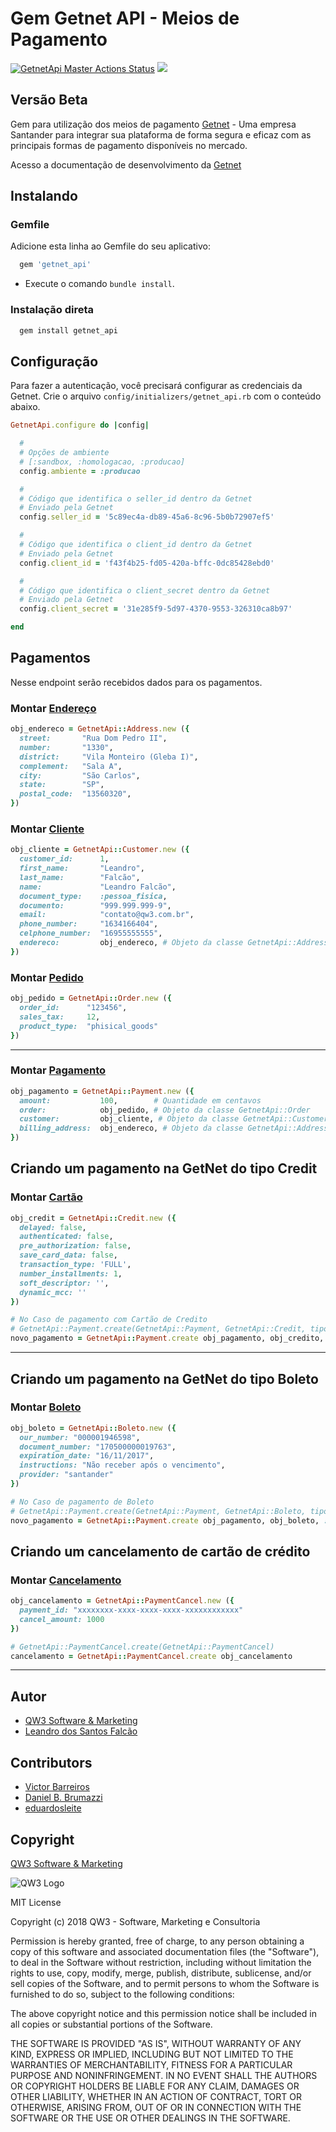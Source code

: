 # Gem Getnet API - Meios de Pagamento
[![GetnetApi Master Actions Status](https://github.com/minestore/getnet_api/workflows/Ruby/badge.svg)](https://github.com/keviinlouis/financial-backend/actions)
<a href="https://codeclimate.com/github/minestore/getnet_api/maintainability"><img src="https://api.codeclimate.com/v1/badges/779e36dcfce7e558f24b/maintainability" /></a>

## Versão Beta

Gem para utilização dos meios de pagamento [Getnet](https://site.getnet.com.br/) - Uma empresa Santander para integrar sua plataforma de forma segura e eficaz com as principais formas de pagamento disponíveis no mercado.

Acesso a documentação de desenvolvimento da [Getnet](https://developers.getnet.com.br/)

## Instalando

### Gemfile

Adicione esta linha ao Gemfile do seu aplicativo:

```ruby
  gem 'getnet_api'
```

 - Execute o comando `bundle install`.

### Instalação direta

```ruby
  gem install getnet_api
```

## Configuração

Para fazer a autenticação, você precisará configurar as credenciais da Getnet. Crie o arquivo `config/initializers/getnet_api.rb` com o conteúdo abaixo.

```ruby
GetnetApi.configure do |config|

  #
  # Opções de ambiente
  # [:sandbox, :homologacao, :producao]
  config.ambiente = :producao

  #
  # Código que identifica o seller_id dentro da Getnet
  # Enviado pela Getnet
  config.seller_id = '5c89ec4a-db89-45a6-8c96-5b0b72907ef5' 

  #
  # Código que identifica o client_id dentro da Getnet
  # Enviado pela Getnet
  config.client_id = 'f43f4b25-fd05-420a-bffc-0dc85428ebd0'

  #
  # Código que identifica o client_secret dentro da Getnet
  # Enviado pela Getnet
  config.client_secret = '31e285f9-5d97-4370-9553-326310ca8b97'

end
```

## Pagamentos

Nesse endpoint serão recebidos dados para os pagamentos.


### Montar [Endereço](https://www.rubydoc.info/gems/getnet_api/GetnetApi/Address)

```ruby
obj_endereco = GetnetApi::Address.new ({
  street:       "Rua Dom Pedro II",
  number:       "1330",
  district:     "Vila Monteiro (Gleba I)",
  complement:   "Sala A",
  city:         "São Carlos",
  state:        "SP",
  postal_code:  "13560320",
})
```

### Montar [Cliente](https://www.rubydoc.info/gems/getnet_api/GetnetApi/Customer)

```ruby
obj_cliente = GetnetApi::Customer.new ({
  customer_id:      1,
  first_name:       "Leandro",
  last_name:        "Falcão",
  name:             "Leandro Falcão",
  document_type:    :pessoa_fisica,
  documento:        "999.999.999-9",
  email:            "contato@qw3.com.br",
  phone_number:     "1634166404",
  celphone_number:  "16955555555",
  endereco:         obj_endereco, # Objeto da classe GetnetApi::Address
})
```

### Montar [Pedido](https://www.rubydoc.info/gems/getnet_api/GetnetApi/Order)

```ruby
obj_pedido = GetnetApi::Order.new ({
  order_id:      "123456",
  sales_tax:     12,
  product_type:  "phisical_goods"
})
```

---

### Montar [Pagamento](https://www.rubydoc.info/gems/getnet_api/GetnetApi/Payment)

```ruby
obj_pagamento = GetnetApi::Payment.new ({
  amount:           100,        # Quantidade em centavos
  order:            obj_pedido, # Objeto da classe GetnetApi::Order
  customer:         obj_cliente, # Objeto da classe GetnetApi::Customer
  billing_address:  obj_endereco, # Objeto da classe GetnetApi::Address
})
```
## Criando um pagamento na GetNet do tipo Credit

### Montar [Cartão](https://www.rubydoc.info/gems/getnet_api/GetnetApi/Credit)

```ruby
obj_credit = GetnetApi::Credit.new ({
  delayed: false,
  authenticated: false,
  pre_authorization: false,
  save_card_data: false,
  transaction_type: 'FULL',
  number_installments: 1,
  soft_descriptor: '',
  dynamic_mcc: ''
})
```

```ruby
# No Caso de pagamento com Cartão de Credito
# GetnetApi::Payment.create(GetnetApi::Payment, GetnetApi::Credit, tipo)
novo_pagamento = GetnetApi::Payment.create obj_pagamento, obj_credito, :credit
```

---

## Criando um pagamento na GetNet do tipo Boleto

### Montar [Boleto](https://www.rubydoc.info/gems/getnet_api/GetnetApi/Boleto)

```ruby
obj_boleto = GetnetApi::Boleto.new ({
  our_number: "000001946598",
  document_number: "170500000019763",
  expiration_date: "16/11/2017",
  instructions: "Não receber após o vencimento",
  provider: "santander"
})
```

```ruby
# No Caso de pagamento de Boleto
# GetnetApi::Payment.create(GetnetApi::Payment, GetnetApi::Boleto, tipo)
novo_pagamento = GetnetApi::Payment.create obj_pagamento, obj_boleto, :boleto
```

## Criando um cancelamento de cartão de crédito

### Montar [Cancelamento](https://www.rubydoc.info/gems/getnet_api/GetnetApi/PaymentCancel)
```ruby
obj_cancelamento = GetnetApi::PaymentCancel.new ({
  payment_id: "xxxxxxxx-xxxx-xxxx-xxxx-xxxxxxxxxxxx"
  cancel_amount: 1000
})

# GetnetApi::PaymentCancel.create(GetnetApi::PaymentCancel)
cancelamento = GetnetApi::PaymentCancel.create obj_cancelamento
```

---


## Autor

- [QW3 Software & Marketing](http://qw3.com.br)
- [Leandro dos Santos Falcão](https://www.linkedin.com/in/lsfalcao)

## Contributors

- [Victor Barreiros](www.linkedin.com/in/victor-barreiros)
- [Daniel B. Brumazzi](https://www.linkedin.com/in/daniel-brumazzi-2153707b/)
- [eduardosleite](https://github.com/eduardosleite)

## Copyright

[QW3 Software & Marketing](http://qw3.com.br)

![QW3 Logo](http://qw3.com.br/qw3_logo.png)

MIT License

Copyright (c) 2018 QW3 - Software, Marketing e Consultoria

Permission is hereby granted, free of charge, to any person obtaining a copy
of this software and associated documentation files (the "Software"), to deal
in the Software without restriction, including without limitation the rights
to use, copy, modify, merge, publish, distribute, sublicense, and/or sell
copies of the Software, and to permit persons to whom the Software is
furnished to do so, subject to the following conditions:

The above copyright notice and this permission notice shall be included in all
copies or substantial portions of the Software.

THE SOFTWARE IS PROVIDED "AS IS", WITHOUT WARRANTY OF ANY KIND, EXPRESS OR
IMPLIED, INCLUDING BUT NOT LIMITED TO THE WARRANTIES OF MERCHANTABILITY,
FITNESS FOR A PARTICULAR PURPOSE AND NONINFRINGEMENT. IN NO EVENT SHALL THE
AUTHORS OR COPYRIGHT HOLDERS BE LIABLE FOR ANY CLAIM, DAMAGES OR OTHER
LIABILITY, WHETHER IN AN ACTION OF CONTRACT, TORT OR OTHERWISE, ARISING FROM,
OUT OF OR IN CONNECTION WITH THE SOFTWARE OR THE USE OR OTHER DEALINGS IN THE
SOFTWARE.
